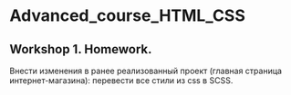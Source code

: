 # Advanced_course_HTML_CSS

## Workshop 1. Homework. 

Внести изменения в ранее реализованный проект (главная страница интернет-магазина): перевести все стили из css в SCSS.